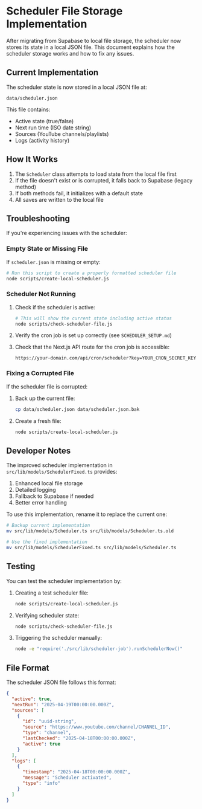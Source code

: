# Scheduler File Storage Implementation

After migrating from Supabase to local file storage, the scheduler now stores its state in a local JSON file. This document explains how the scheduler storage works and how to fix any issues.

## Current Implementation

The scheduler state is now stored in a local JSON file at:

```
data/scheduler.json
```

This file contains:

- Active state (true/false)
- Next run time (ISO date string)
- Sources (YouTube channels/playlists)
- Logs (activity history)

## How It Works

1. The `Scheduler` class attempts to load state from the local file first
2. If the file doesn't exist or is corrupted, it falls back to Supabase (legacy method)
3. If both methods fail, it initializes with a default state
4. All saves are written to the local file

## Troubleshooting

If you're experiencing issues with the scheduler:

### Empty State or Missing File

If `scheduler.json` is missing or empty:

```bash
# Run this script to create a properly formatted scheduler file
node scripts/create-local-scheduler.js
```

### Scheduler Not Running

1. Check if the scheduler is active:
   ```bash
   # This will show the current state including active status
   node scripts/check-scheduler-file.js
   ```

2. Verify the cron job is set up correctly (see `SCHEDULER_SETUP.md`)

3. Check that the Next.js API route for the cron job is accessible:
   ```
   https://your-domain.com/api/cron/scheduler?key=YOUR_CRON_SECRET_KEY
   ```

### Fixing a Corrupted File

If the scheduler file is corrupted:

1. Back up the current file:
   ```bash
   cp data/scheduler.json data/scheduler.json.bak
   ```

2. Create a fresh file:
   ```bash
   node scripts/create-local-scheduler.js
   ```

## Developer Notes

The improved scheduler implementation in `src/lib/models/SchedulerFixed.ts` provides:

1. Enhanced local file storage
2. Detailed logging
3. Fallback to Supabase if needed
4. Better error handling

To use this implementation, rename it to replace the current one:

```bash
# Backup current implementation
mv src/lib/models/Scheduler.ts src/lib/models/Scheduler.ts.old

# Use the fixed implementation
mv src/lib/models/SchedulerFixed.ts src/lib/models/Scheduler.ts
```

## Testing

You can test the scheduler implementation by:

1. Creating a test scheduler file:
   ```bash
   node scripts/create-local-scheduler.js
   ```

2. Verifying scheduler state:
   ```bash
   node scripts/check-scheduler-file.js
   ```

3. Triggering the scheduler manually:
   ```bash
   node -e "require('./src/lib/scheduler-job').runSchedulerNow()"
   ```

## File Format

The scheduler JSON file follows this format:

```json
{
  "active": true,
  "nextRun": "2025-04-19T00:00:00.000Z",
  "sources": [
    {
      "id": "uuid-string",
      "source": "https://www.youtube.com/channel/CHANNEL_ID",
      "type": "channel",
      "lastChecked": "2025-04-18T00:00:00.000Z",
      "active": true
    }
  ],
  "logs": [
    {
      "timestamp": "2025-04-18T00:00:00.000Z",
      "message": "Scheduler activated",
      "type": "info"
    }
  ]
}
``` 